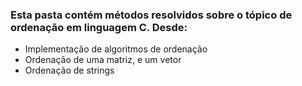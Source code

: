 ### Esta pasta contém métodos resolvidos sobre o tópico de ordenação em linguagem C. Desde:

* Implementação de algoritmos de ordenação
* Ordenação de uma matriz, e um vetor
* Ordenação de strings
